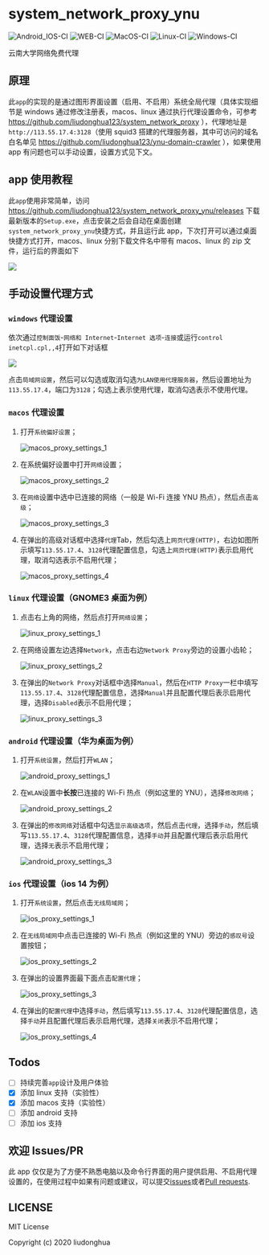 # system_network_proxy_ynu

![Android_IOS-CI](https://github.com/liudonghua123/system_network_proxy_ynu/workflows/Android_IOS-CI/badge.svg)
![WEB-CI](https://github.com/liudonghua123/system_network_proxy_ynu/workflows/WEB-CI/badge.svg)
![MacOS-CI](https://github.com/liudonghua123/system_network_proxy_ynu/workflows/MacOS-CI/badge.svg)
![Linux-CI](https://github.com/liudonghua123/system_network_proxy_ynu/workflows/Linux-CI/badge.svg)
![Windows-CI](https://github.com/liudonghua123/system_network_proxy_ynu/workflows/Windows-CI/badge.svg)

云南大学网络免费代理

## 原理

此`app`的实现的是通过图形界面设置（启用、不启用）系统全局代理（具体实现细节是 windows 通过修改注册表，macos、linux 通过执行代理设置命令，可参考 https://github.com/liudonghua123/system_network_proxy ），代理地址是`http://113.55.17.4:3128`（使用 squid3 搭建的代理服务器，其中可访问的域名白名单见 https://github.com/liudonghua123/ynu-domain-crawler ），如果使用 app 有问题也可以手动设置，设置方式见下文。

## app 使用教程

此`app`使用非常简单，访问 https://github.com/liudonghua123/system_network_proxy_ynu/releases 下载最新版本的`Setup.exe`，点击安装之后会自动在桌面创建 `system_network_proxy_ynu`快捷方式，并且运行此 app，下次打开可以通过桌面快捷方式打开，macos、linux 分别下载文件名中带有 macos、linux 的 zip 文件，运行后的界面如下

![](resources/app_snapshot.png)

## 手动设置代理方式

### `windows` 代理设置

依次通过`控制面饭`-`网络和 Internet`-`Internet 选项`-`连接`或运行`control inetcpl.cpl,,4`打开如下对话框

![](resources/windows_proxy_settings.png)

点击`局域网设置`，然后可以勾选或取消勾选`为LAN使用代理服务器`，然后设置地址为`113.55.17.4`，端口为`3128`；勾选上表示使用代理，取消勾选表示不使用代理。

### `macos` 代理设置

1. 打开`系统偏好设置`；

   ![macos_proxy_settings_1](resources/macos_proxy_settings_1.png)

2. 在系统偏好设置中打开`网络`设置；

   ![macos_proxy_settings_2](resources/macos_proxy_settings_2.png)

3. 在`网络`设置中选中已连接的网络（一般是 Wi-Fi 连接 YNU 热点），然后点击`高级`；

   ![macos_proxy_settings_3](resources/macos_proxy_settings_3.png)

4. 在弹出的高级对话框中选择`代理`Tab，然后勾选上`网页代理(HTTP)`，右边如图所示填写`113.55.17.4`、`3128`代理配置信息，勾选上`网页代理(HTTP)`表示启用代理，取消勾选表示不启用代理；

   ![macos_proxy_settings_4](resources/macos_proxy_settings_4.png)

### `linux` 代理设置（GNOME3 桌面为例）

1. 点击右上角的网络，然后点打开`网络设置`；

   ![linux_proxy_settings_1](resources/linux_proxy_settings_1.png)

2. 在网络设置左边选择`Network`，点击右边`Network Proxy`旁边的设置小齿轮；

   ![linux_proxy_settings_2](resources/linux_proxy_settings_2.png)

3. 在弹出的`Network Proxy`对话框中选择`Manual`，然后在`HTTP Proxy`一栏中填写`113.55.17.4`、`3128`代理配置信息，选择`Manual`并且配置代理后表示启用代理，选择`Disabled`表示不启用代理；

   ![linux_proxy_settings_3](resources/linux_proxy_settings_3.png)

### `android` 代理设置（华为桌面为例）

1. 打开`系统设置`，然后打开`WLAN`；

   ![android_proxy_settings_1](resources/android_proxy_settings_1.png)

2. 在`WLAN`设置中**长按**已连接的 Wi-Fi 热点（例如这里的 YNU），选择`修改网络`；

   ![android_proxy_settings_2](resources/android_proxy_settings_2.png)

3. 在弹出的`修改网络`对话框中勾选`显示高级选项`，然后点击`代理`，选择`手动`，然后填写`113.55.17.4`、`3128`代理配置信息，选择`手动`并且配置代理后表示启用代理，选择`无`表示不启用代理；

   ![android_proxy_settings_3](resources/android_proxy_settings_3.png)

### `ios` 代理设置（ios 14 为例）

1. 打开`系统设置`，然后点击`无线局域网`；

   ![ios_proxy_settings_1](resources/ios_proxy_settings_1.png)

2. 在`无线局域网`中点击已连接的 Wi-Fi 热点（例如这里的 YNU）旁边的`感叹号`设置按钮；

   ![ios_proxy_settings_2](resources/ios_proxy_settings_2.png)

3. 在弹出的设置界面最下面点击`配置代理`；

   ![ios_proxy_settings_3](resources/ios_proxy_settings_3.png)

4. 在弹出的`配置代理`中选择`手动`，然后填写`113.55.17.4`、`3128`代理配置信息，选择`手动`并且配置代理后表示启用代理，选择`关闭`表示不启用代理；

   ![ios_proxy_settings_4](resources/ios_proxy_settings_4.png)

## Todos

- [ ] 持续完善`app`设计及用户体验
- [x] 添加 linux 支持（实验性）
- [x] 添加 macos 支持（实验性）
- [ ] 添加 android 支持
- [ ] 添加 ios 支持

## 欢迎 Issues/PR

此 app 仅仅是为了方便不熟悉电脑以及命令行界面的用户提供启用、不启用代理设置的，在使用过程中如果有问题或建议，可以提交[issues](https://github.com/liudonghua123/system_network_proxy_ynu/issues)或者[Pull requests](https://github.com/liudonghua123/system_network_proxy_ynu/pulls).

## LICENSE

MIT License

Copyright (c) 2020 liudonghua
